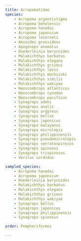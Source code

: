 ```yaml
---
title: Acropomatidae
species:
    - Acropoma argentistigma
    - Acropoma boholensis
    - Acropoma hanedai
    - Acropoma japonicum
    - Acropoma lecorneti
    - Amioides grossidens
    - Apogonops anomalus
    - Doederleinia berycoides
    - Malakichthys barbatus
    - Malakichthys elegans
    - Malakichthys griseus
    - Malakichthys levis
    - Malakichthys mochizuki
    - Malakichthys similis
    - Malakichthys wakiyae
    - Neoscombrops atlanticus
    - Neoscombrops cynodon
    - Neoscombrops pacificus
    - Synagrops adeni
    - Synagrops analis
    - Synagrops argyreus
    - Synagrops bellus
    - Synagrops japonicus
    - Synagrops malayanus
    - Synagrops microlepis
    - Synagrops philippinensis
    - Synagrops pseudomicrolepis
    - Synagrops serratospinosus
    - Synagrops spinosus
    - Synagrops trispinosus
    - Verilus sordidus

sampled_species:
    - Acropoma hanedai
    - Acropoma japonicum
    - Doederleinia berycoides
    - Malakichthys barbatus
    - Malakichthys elegans
    - Malakichthys griseus
    - Malakichthys wakiyae
    - Synagrops bellus
    - Synagrops japonicus
    - Synagrops philippinensis
    - Synagrops spinosus

order: Pempheriformes

---
```

